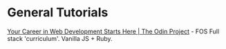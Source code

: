 # General Tutorials

[Your Career in Web Development Starts Here | The Odin Project](https://www.theodinproject.com/) - FOS Full stack 'curriculum'. Vanilla JS + Ruby.